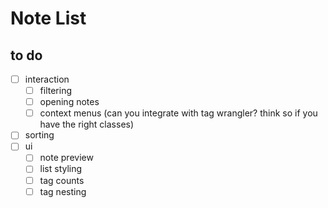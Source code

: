 # Note List

## to do

-   [ ] interaction
    -   [ ] filtering
    -   [ ] opening notes
    -   [ ] context menus (can you integrate with tag wrangler? think so if you have the right classes)
-   [ ] sorting
-   [ ] ui
    -   [ ] note preview
    -   [ ] list styling
    -   [ ] tag counts
    -   [ ] tag nesting
